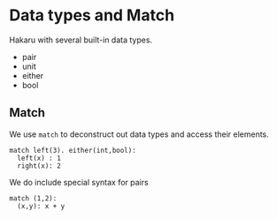 # Data types and Match

Hakaru with several built-in data types.

* pair
* unit
* either
* bool

## Match

We use `match` to deconstruct out data types
and access their elements.

````nohighlight
match left(3). either(int,bool):
  left(x) : 1
  right(x): 2
````

We do include special syntax for pairs

````nohighlight
match (1,2):
  (x,y): x + y
````
